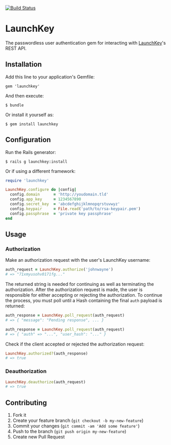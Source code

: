 [![Build Status](https://travis-ci.org/LaunchKey/launchkey-ruby.png?branch=master)](https://travis-ci.org/LaunchKey/launchkey-ruby)

# LaunchKey

The passwordless user authentication gem for interacting with
[LaunchKey](https://launchkey.com/)'s REST API.

## Installation

Add this line to your application's Gemfile:

    gem 'launchkey'

And then execute:

    $ bundle

Or install it yourself as:

    $ gem install launchkey

## Configuration

Run the Rails generator:

    $ rails g launchkey:install

Or if using a different framework:

```ruby
require 'launchkey'

LaunchKey.configure do |config|
  config.domain      = 'http://youdomain.tld'
  config.app_key     = 1234567890
  config.secret_key  = 'abcdefghijklmnopqrstuvwyz'
  config.keypair     = File.read('path/to/rsa-keypair.pem')
  config.passphrase  = 'private key passphrase'
end
```

## Usage

### Authorization

Make an authorization request with the user's LaunchKey username:

```ruby
auth_request = LaunchKey.authorize('johnwayne')
# => "71xmyusohv0171fg..."
```

The returned string is needed for continuing as well as terminating the
authorization. After the authorization request is made, the user is responsible
for either accepting or rejecting the authorization. To continue the process,
you must poll until a Hash containing the final `auth` payload is returned:

```ruby
auth_response = LaunchKey.poll_request(auth_request)
# => { "message": "Pending response", ... }

auth_response = LaunchKey.poll_request(auth_request)
# => { "auth" => "...", "user_hash": "..." }
```

Check if the client accepted or rejected the authorization request:

```ruby
LaunchKey.authorized?(auth_response)
# => true
```

### Deauthorization

```ruby
LaunchKey.deauthorize(auth_request)
# => true
```

## Contributing

1. Fork it
2. Create your feature branch (`git checkout -b my-new-feature`)
3. Commit your changes (`git commit -am 'Add some feature'`)
4. Push to the branch (`git push origin my-new-feature`)
5. Create new Pull Request

